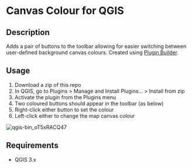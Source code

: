 # Canvas Colour for QGIS

## Description

Adds a pair of buttons to the toolbar allowing for easier switching between user-defined background canvas colours.
Created using [Plugin Builder](https://plugins.qgis.org/plugins/pluginbuilder/).


## Usage

1. Download a zip of this repo
2. In QGIS, go to Plugins > Manage and Install Plugins... > Install from zip
3. Activate the plugin from the Plugins menu
4. Two coloured buttons should appear in the toolbar (as below)
5. Right-click either button to set the colour
6. Left-click either to change the map canvas colour

![qgis-bin_oT5xRACQ47](https://github.com/user-attachments/assets/d5302985-6067-4a45-bc43-e155c492d760)


## Requirements
- QGIS 3.x
